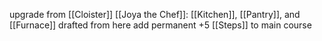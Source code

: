 ---
---
upgrade from [[Cloister]]
[[Joya the Chef]]: [[Kitchen]], [[Pantry]], and [[Furnace]] drafted from here add permanent +5 [[Steps]] to main course